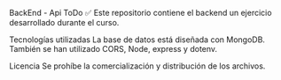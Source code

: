 BackEnd - Api ToDo ✅
Este repositorio contiene el backend un ejercicio desarrollado durante el curso.

Tecnologías utilizadas
La base de datos está diseñada con MongoDB. También se han utilizado CORS, Node, express y dotenv.

Licencia
Se prohíbe la comercialización y distribución de los archivos.
